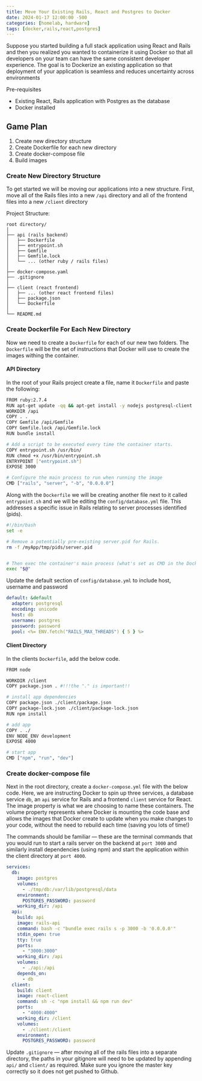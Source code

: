 ```yaml
---
title: Move Your Existing Rails, React and Postgres to Docker
date: 2024-01-17 12:00:00 -500
categories: [homelab, hardware]
tags: [docker,rails,react,postgres]
---
```


Suppose you started building a full stack application using React and Rails and then you realized you wanted to containerize it using Docker so that all developers on your team can have the same consistent developer experience. The goal is to Dockerize an existing application so that deployment of your application is seamless and reduces uncertainty across environments

Pre-requisites

* Existing React, Rails application with Postgres as the database
* Docker installed

## Game Plan

1. Create new directory structure
2. Create Dockerfile for each new directory
3. Create docker-compose file
4. Build images

### Create New Directory Structure

To get started we will be moving our applications into a new structure. First, move all of the Rails files into a new `/api` directory and all of the frontend files into a new `/client` directory

Project Structure:

```
root directory/
│
├── api (rails backend)
│   ├── Dockerfile
│   ├── entrypoint.sh
│   ├── Gemfile
│   ├── Gemfile.lock
│   └── ... (other ruby / rails files)
│
├── docker-compose.yaml
├── .gitignore
│
├── client (react frontend)
│   ├── ... (other react frontend files)
│   ├── package.json
│   └── Dockerfile
│
└── README.md
```

### Create Dockerfile For Each New Directory

Now we need to create a `Dockerfile` for each of our new two folders. The `Dockerfile` will be the set of instructions that Docker will use to create the images withing the container.

#### API Directory

In the root of your Rails project create a file, name it `Dockerfile` and paste the following:

```bash
FROM ruby:2.7.4
RUN apt-get update -qq && apt-get install -y nodejs postgresql-client
WORKDIR /api
COPY . .
COPY Gemfile /api/Gemfile
COPY Gemfile.lock /api/Gemfile.lock
RUN bundle install

# Add a script to be executed every time the container starts.
COPY entrypoint.sh /usr/bin/
RUN chmod +x /usr/bin/entrypoint.sh
ENTRYPOINT ["entrypoint.sh"]
EXPOSE 3000

# Configure the main process to run when running the image
CMD ["rails", "server", "-b", "0.0.0.0"]
```

Along with the `Dockerfile` we will be creating another file next to it called `entrypoint.sh` and we will be editing the `config/database.yml` file.
This addresses a specific issue in Rails relating to server processes identified (pids).

```bash
#!/bin/bash
set -e

# Remove a potentially pre-existing server.pid for Rails.
rm -f /myApp/tmp/pids/server.pid


# Then exec the container's main process (what's set as CMD in the Dockerfile).
exec "$@"
```


Update the default section of `config/database.yml` to include host, username and password

```yml
default: &default
  adapter: postgresql
  encoding: unicode
  host: db
  username: postgres
  password: password
  pool: <%= ENV.fetch("RAILS_MAX_THREADS") { 5 } %>
```

#### Client Directory

In the clients `Dockerfile`, add the below code.

```bash
FROM node

WORKDIR /client
COPY package.json . #!!!the "." is important!!

# install app dependencies
COPY package.json ./client/package.json
COPY package-lock.json ./client/package-lock.json
RUN npm install

# add app
COPY . ./
ENV NODE_ENV development
EXPOSE 4000

# start app
CMD ["npm", "run", "dev"] 
```
### Create docker-compose file

Next in the root directory, create a `docker-compose.yml` file with the below code. Here, we are instructing Docker to spin up three services, a database service `db`, an `api` service for Rails and a frontend `client` service for React. The image property is what we are choosing to name these containers. The volume property represents where Docker is mounting the code base and allows the images that Docker create to update when you make changes to your code, without the need to rebuild each time (saving you lots of time!)

The commands should be familiar — these are the terminal commands that you would run to start a rails server on the backend at `port 3000` and similarly install dependencies (using npm) and start the application within the client directory at `port 4000`.

```yml
services:
  db:
    image: postgres
    volumes:
      - ./tmp/db:/var/lib/postgresql/data
    environment:
      POSTGRES_PASSWORD: password
    working_dir: /api
  api:
    build: api
    image: rails-api
    command: bash -c "bundle exec rails s -p 3000 -b '0.0.0.0'"
    stdin_open: true
    tty: true
    ports:
      - "3000:3000"
    working_dir: /api
    volumes:
      - ./api:/api
    depends_on:
      - db
  client:
    build: client
    image: react-client
    command: sh -c "npm install && npm run dev"
    ports:
      - "4000:4000"
    working_dir: /client
    volumes:
      - ./client:/client
    environment:
      POSTGRES_PASSWORD: password
```

Update `.gitignore` — after moving all of the rails files into a separate directory, the paths in your gitignore will need to be updated by appending `api/` and `client/` as required. Make sure you ignore the master key correctly so it does not get pushed to Github.


<!-- order. Create new folder structure -->
<!-- create docker file for each -->
<!-- create docker-compose file -->
<!-- build images -->
